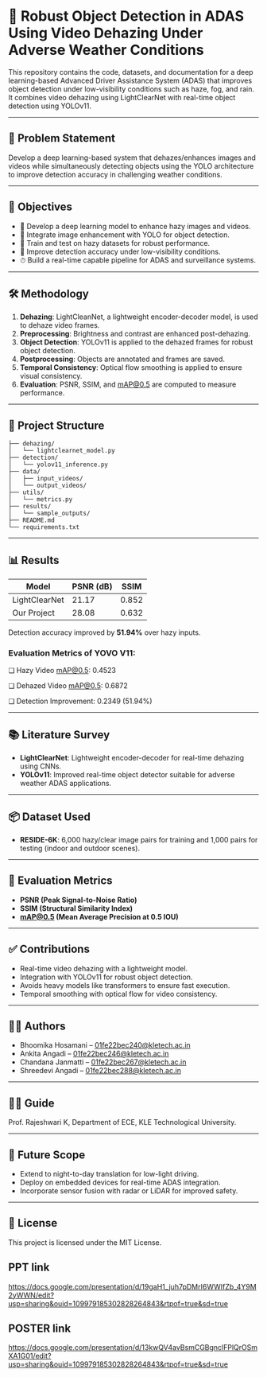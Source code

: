 # 🚗 Robust Object Detection in ADAS Using Video Dehazing Under Adverse Weather Conditions

This repository contains the code, datasets, and documentation for a deep learning-based Advanced Driver Assistance System (ADAS) that improves object detection under low-visibility conditions such as haze, fog, and rain. It combines video dehazing using LightClearNet with real-time object detection using YOLOv11.

---

## 📌 Problem Statement

Develop a deep learning-based system that dehazes/enhances images and videos while simultaneously detecting objects using the YOLO architecture to improve detection accuracy in challenging weather conditions.

---

## 🎯 Objectives

- 🔧 Develop a deep learning model to enhance hazy images and videos.
- 🤖 Integrate image enhancement with YOLO for object detection.
- 🧪 Train and test on hazy datasets for robust performance.
- 🎯 Improve detection accuracy under low-visibility conditions.
- ⏱ Build a real-time capable pipeline for ADAS and surveillance systems.

---

## 🛠️ Methodology

1. **Dehazing**: LightCleanNet, a lightweight encoder-decoder model, is used to dehaze video frames.
2. **Preprocessing**: Brightness and contrast are enhanced post-dehazing.
3. **Object Detection**: YOLOv11 is applied to the dehazed frames for robust object detection.
4. **Postprocessing**: Objects are annotated and frames are saved.
5. **Temporal Consistency**: Optical flow smoothing is applied to ensure visual consistency.
6. **Evaluation**: PSNR, SSIM, and mAP@0.5 are computed to measure performance.

---

## 📂 Project Structure

```
├── dehazing/
│   └── lightclearnet_model.py
├── detection/
│   └── yolov11_inference.py
├── data/
│   ├── input_videos/
│   └── output_videos/
├── utils/
│   └── metrics.py
├── results/
│   └── sample_outputs/
├── README.md
└── requirements.txt
```

---

## 📊 Results

| Model          | PSNR (dB) | SSIM   | 
|----------------|-----------|--------|
| LightClearNet  | 21.17     | 0.852  | 
| Our Project    | 28.08     | 0.632  | 

Detection accuracy improved by **51.94%** over hazy inputs.

### Evaluation Metrics of YOVO V11:

❏	Hazy Video mAP@0.5: 0.4523

❏	Dehazed Video	mAP@0.5: 0.6872

❏	Detection Improvement: 0.2349 (51.94%)


---

## 📚 Literature Survey

- **LightClearNet**: Lightweight encoder-decoder for real-time dehazing using CNNs.
- **YOLOv11**: Improved real-time object detector suitable for adverse weather ADAS applications.

---

## 📦 Dataset Used

- **RESIDE-6K**: 6,000 hazy/clear image pairs for training and 1,000 pairs for testing (indoor and outdoor scenes).

---

## 🧪 Evaluation Metrics

- **PSNR (Peak Signal-to-Noise Ratio)**
- **SSIM (Structural Similarity Index)**
- **mAP@0.5 (Mean Average Precision at 0.5 IOU)**

---

## ✅ Contributions

- Real-time video dehazing with a lightweight model.
- Integration with YOLOv11 for robust object detection.
- Avoids heavy models like transformers to ensure fast execution.
- Temporal smoothing with optical flow for video consistency.

---

## 🧑‍💻 Authors

- Bhoomika Hosamani – [01fe22bec240@kletech.ac.in](mailto:01fe22bec240@kletech.ac.in)  
- Ankita Angadi – [01fe22bec246@kletech.ac.in](mailto:01fe22bec246@kletech.ac.in)  
- Chandana Janmatti – [01fe22bec267@kletech.ac.in](mailto:01fe22bec267@kletech.ac.in)  
- Shreedevi Angadi – [01fe22bec288@kletech.ac.in](mailto:01fe22bec288@kletech.ac.in)  

---

## 👩‍🏫 Guide

Prof. Rajeshwari K, Department of ECE, KLE Technological University.

---

## 📌 Future Scope

- Extend to night-to-day translation for low-light driving.
- Deploy on embedded devices for real-time ADAS integration.
- Incorporate sensor fusion with radar or LiDAR for improved safety.

---

## 📄 License

This project is licensed under the MIT License.

## PPT link
https://docs.google.com/presentation/d/19gaH1_juh7pDMrI6WWIfZb_4Y9M2yWWN/edit?usp=sharing&ouid=109979185302828264843&rtpof=true&sd=true

## POSTER link
https://docs.google.com/presentation/d/13kwQV4avBsmCGBgnclFPlQrOSmXA1G01/edit?usp=sharing&ouid=109979185302828264843&rtpof=true&sd=true
